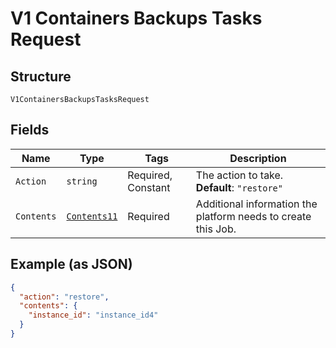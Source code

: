 
# V1 Containers Backups Tasks Request

## Structure

`V1ContainersBackupsTasksRequest`

## Fields

| Name | Type | Tags | Description |
|  --- | --- | --- | --- |
| `Action` | `string` | Required, Constant | The action to take.<br>**Default**: `"restore"` |
| `Contents` | [`Contents11`](../../doc/models/contents-11.md) | Required | Additional information the platform needs to create this Job. |

## Example (as JSON)

```json
{
  "action": "restore",
  "contents": {
    "instance_id": "instance_id4"
  }
}
```

